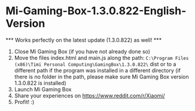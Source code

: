 # Mi-Gaming-Box-1.3.0.822-English-Version

*** Works perfectly on the latest update (1.3.0.822) as well! ***

1) Close Mi Gaming Box (if you have not already done so)
2) Move the files index.html and main.js along the path:
`C:\Program Files (x86)\Timi Personal Computing\GamingBox\1.3.0.822\` dist or to a different path if the program was installed in a different directory
(if there is no folder in the path, please make sure Mi Gaming Box version 1.3.0.822 is installed)
3) Launch Mi Gaming Box
4) Share your experiences on https://www.reddit.com/r/Xiaomi/
5) Profit! :)
